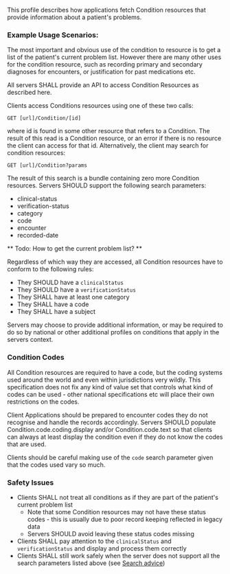 This profile describes how applications fetch Condition resources that provide information about a patient's problems. 

### Example Usage Scenarios:

The most important and obvious use of the condition to resource is to get a list of the patient's 
current problem list. However there are many other uses for the condition resource, such as 
recording primary and secondary diagnoses for encounters, or justification for past medications
etc. 

All servers SHALL provide an API to access Condition Resources as described here. 

Clients access Conditions resources using one of these two calls:

```GET [url]/Condition/[id]```

where id is found in some other resource that refers to a Condition. The result of this read is 
a Condition resource, or an error if there is no resource the client can access for that id. 
Alternatively, the client may search for condition resources:

```GET [url]/Condition?params```

The result of this search is a bundle containing zero more Condition resources. 
Servers SHOULD support the following search parameters:
* clinical-status
* verification-status
* category
* code
* encounter
* recorded-date

** Todo: How to get the current problem list? **


Regardless of which way they are accessed, all Condition resources have to conform to the following rules:

* They SHOULD have a ```clinicalStatus```
* They SHOULD have a ```verificationStatus```
* They SHALL have at least one category
* They SHALL have a code 
* They SHALL have a subject

Servers may choose to provide additional information, or may be required to do so by national or other additional 
profiles on conditions that apply in the servers context. 

### Condition Codes

All Condition resources are required to have a code, but the coding systems used around the world 
and even within jurisdictions very wildly. This specification does not fix any kind of value set that 
controls what kind of codes can be used - other national specifications etc will place their own 
restrictions on the codes. 

Client Applications should be prepared to encounter codes they do not recognise and handle the records 
accordingly. Servers SHOULD populate Condition.code.coding.display and/or Condition.code.text so that 
clients can always at least display the condition even if they do not know the codes that are used.

Clients should be careful making use of the ```code``` search parameter given that the codes used
vary so much.

### Safety Issues

* Clients SHALL not treat all conditions as if they are part of the patient's current problem list
    * Note that some Condition resources may not have these status codes - this is usually due to poor record keeping reflected in legacy data
    * Servers SHOULD avoid leaving these status codes missing
* Clients SHALL pay attention to the ```clinicalStatus``` and ```verificationStatus``` and display and process them correctly
* Clients SHALL still work safely when the server does not support all the search parameters listed above (see [Search advice](safety.html))